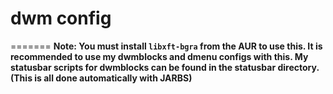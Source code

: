 
# dwm config
=======
**Note: You must install ``libxft-bgra`` from the AUR to use this. It is recommended to use my dwmblocks and dmenu configs with this. My statusbar scripts for dwmblocks can be found in the statusbar directory. (This is all done automatically with JARBS)**
